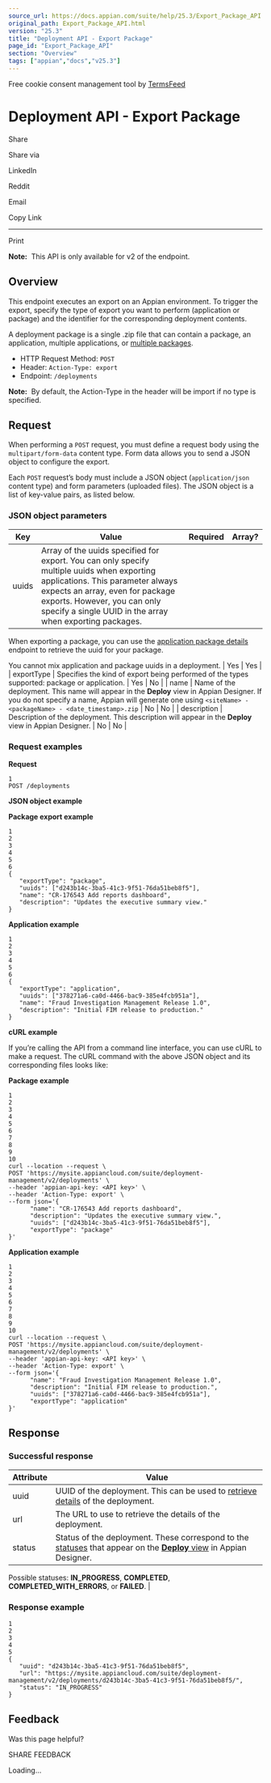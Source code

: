 ```yaml
---
source_url: https://docs.appian.com/suite/help/25.3/Export_Package_API.html
original_path: Export_Package_API.html
version: "25.3"
title: "Deployment API - Export Package"
page_id: "Export_Package_API"
section: "Overview"
tags: ["appian","docs","v25.3"]
---
```



Free cookie consent management tool by [TermsFeed](https://www.termsfeed.com/)

# Deployment API - Export Package

Share

Share via

LinkedIn

Reddit

Email

Copy Link

* * *

Print

**Note:**  This API is only available for v2 of the endpoint.

## Overview

This endpoint executes an export on an Appian environment. To trigger the export, specify the type of export you want to perform (application or package) and the identifier for the corresponding deployment contents.

A deployment package is a single .zip file that can contain a package, an application, multiple applications, or [multiple packages](Deploy_to_Target_Environments.html#manually-export-and-import-multiple-packages-across-applications).

-   HTTP Request Method: `POST`
-   Header: `Action-Type: export`
-   Endpoint: `/deployments`

**Note:**  By default, the Action-Type in the header will be import if no type is specified.

## Request

When performing a `POST` request, you must define a request body using the `multipart/form-data` content type. Form data allows you to send a JSON object to configure the export.

Each `POST` request’s body must include a JSON object (`application/json` content type) and form parameters (uploaded files). The JSON object is a list of key-value pairs, as listed below.

### JSON object parameters

| Key | Value | Required | Array? |
| --- | --- | --- | --- |
| uuids | Array of the uuids specified for export. You can only specify multiple uuids when exporting applications. This parameter always expects an array, even for package exports. However, you can only specify a single UUID in the array when exporting packages.

When exporting a package, you can use the [application package details](Application_Package_Details_API.html) endpoint to retrieve the uuid for your package.

You cannot mix application and package uuids in a deployment. | Yes | Yes |
| exportType | Specifies the kind of export being performed of the types supported: package or application. | Yes | No |
| name | Name of the deployment. This name will appear in the **Deploy** view in Appian Designer. If you do not specify a name, Appian will generate one using `<siteName> - <packageName> - <date_timestamp>.zip` | No | No |
| description | Description of the deployment. This description will appear in the **Deploy** view in Appian Designer. | No | No |

### Request examples

**Request**

```
1
POST /deployments
```

**JSON object example**

**Package export example**

```
1
2
3
4
5
6
{
   "exportType": "package",
   "uuids": ["d243b14c-3ba5-41c3-9f51-76da51beb8f5"],
   "name": "CR-176543 Add reports dashboard",
   "description": "Updates the executive summary view."
}
```

**Application example**

```
1
2
3
4
5
6
{
   "exportType": "application",
   "uuids": ["378271a6-ca0d-4466-bac9-385e4fcb951a"],
   "name": "Fraud Investigation Management Release 1.0",
   "description": "Initial FIM release to production."
}
```

**cURL example**

If you’re calling the API from a command line interface, you can use cURL to make a request. The cURL command with the above JSON object and its corresponding files looks like:

**Package example**

```
1
2
3
4
5
6
7
8
9
10
curl --location --request \
POST 'https://mysite.appiancloud.com/suite/deployment-management/v2/deployments' \
--header 'appian-api-key: <API key>' \
--header 'Action-Type: export' \
--form json='{
      "name": "CR-176543 Add reports dashboard",
      "description": "Updates the executive summary view.",
      "uuids": ["d243b14c-3ba5-41c3-9f51-76da51beb8f5"],
      "exportType": "package"
}'
```

**Application example**

```
1
2
3
4
5
6
7
8
9
10
curl --location --request \
POST 'https://mysite.appiancloud.com/suite/deployment-management/v2/deployments' \
--header 'appian-api-key: <API key>' \
--header 'Action-Type: export' \
--form json='{
      "name": "Fraud Investigation Management Release 1.0",
      "description": "Initial FIM release to production.",
      "uuids": ["378271a6-ca0d-4466-bac9-385e4fcb951a"],
      "exportType": "application"
}'
```

## Response

### Successful response

| Attribute | Value |
| --- | --- |
| uuid | UUID of the deployment. This can be used to [retrieve details](Get_Deployment_Results_API.html) of the deployment. |
| url | The URL to use to retrieve the details of the deployment. |
| status | Status of the deployment. These correspond to the [statuses](deployments-view.html#deployment-status) that appear on the [**Deploy** view](deployments-view.html) in Appian Designer.

Possible statuses: **IN\_PROGRESS**, **COMPLETED**, **COMPLETED\_WITH\_ERRORS**, or **FAILED**. |

### Response example

```
1
2
3
4
5
{
   "uuid": "d243b14c-3ba5-41c3-9f51-76da51beb8f5",
   "url": "https://mysite.appiancloud.com/suite/deployment-management/v2/deployments/d243b14c-3ba5-41c3-9f51-76da51beb8f5/",
   "status": "IN_PROGRESS"
}
```

## Feedback

Was this page helpful?

SHARE FEEDBACK

Loading...
